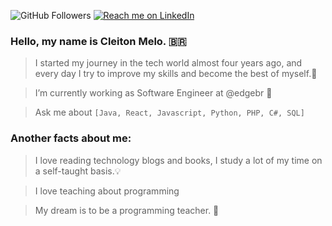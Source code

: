 ![GitHub Followers](https://img.shields.io/github/followers/cleitondemelod249?style=social) [![Reach me on LinkedIn](https://img.shields.io/badge/LinkedIn--_.svg?style=social&logo=linkedin&link=https://www.linkedin.com/in/cleitondemelod249/)](https://www.linkedin.com/in/cleitondemelod249/)

### Hello, my name is Cleiton Melo. 🇧🇷

> I started my journey in the tech world almost four years ago,
and every day I try to improve my skills and become the best of myself.👣

> I’m currently working as Software Engineer at @edgebr 🔭

> Ask me about `[Java, React, Javascript, Python, PHP, C#, SQL]`

### Another facts about me:

> I love reading technology blogs and books, I study a lot of my time on a self-taught basis.💡

> I love teaching about programming

> My dream is to be a programming teacher. 🤵
